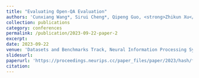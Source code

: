```yaml
---
title: "Evaluating Open-QA Evaluation"
authors: 'Cunxiang Wang*, Sirui Cheng*, Qipeng Guo, <strong>Zhikun Xu</strong>, Bowen Ding, Yunhao Yun, Yidong Wang, Xiangkun Hu, Zheng Zhang and Yue Zhang'
collection: publications
category: conferences
permalink: /publication/2023-09-22-paper-2
excerpt: 
date: 2023-09-22
venue: 'Datasets and Benchmarks Track, Neural Information Processing Systems (NeurIPS)'
slidesurl: 
paperurl: 'https://proceedings.neurips.cc/paper_files/paper/2023/hash/f323d594aa5d2c68154433a131c07959-Abstract-Datasets_and_Benchmarks.html'
citation: 
---
```

